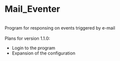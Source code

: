 # Mail_Eventer
<br>Program for responsing on events triggered by e-mail</br>
<br>Plans for version 1.1.0:</br>
<ul>
  <li> Login to the program </li>
  <li> Expansion of the configuration </li>
</ul>
  

